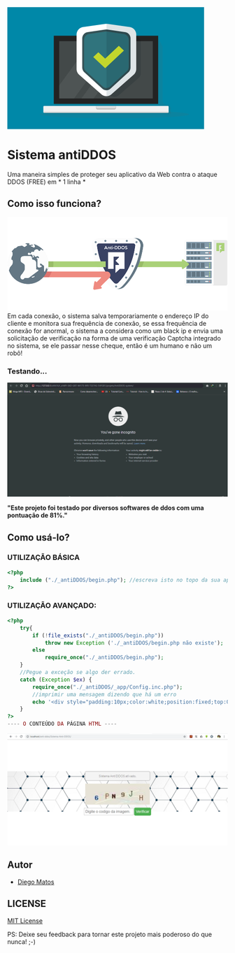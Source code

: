 <img src="_antiDDOS/view/img/icone.png" >
<h1>Sistema antiDDOS</h1>
Uma maneira simples de proteger seu aplicativo da Web contra o ataque DDOS (FREE) em * 1 linha *

## Como isso funciona?
<img src="_antiDDOS/view/img/icon.png" >
Em cada conexão, o sistema salva temporariamente o endereço IP do cliente e monitora sua frequência de conexão, se essa frequência de conexão for anormal, o sistema a considera como um black ip e envia uma solicitação de verificação na forma de uma verificação Captcha integrado no sistema, se ele passar nesse cheque, então é um humano e não um robô!

### Testando...
<img src="_antiDDOS/view/img/Antiddos.gif">

**"Este projeto foi testado por diversos softwares de ddos com uma pontuação de 81%."**
## Como usá-lo?

### UTILIZAÇÃO BÁSICA
```php
<?php
	include ("./_antiDDOS/begin.php"); //escreva isto no topo da sua aplicação PHP!!!
?>
```

### UTILIZAÇÃO AVANÇADO:
```php
<?php
	try{
		if (!file_exists("./_antiDDOS/begin.php"))
			throw new Exception ('./_antiDDOS/begin.php não existe');
		else
			require_once("./_antiDDOS/begin.php"); 
	} 
	//Pegue a exceção se algo der errado.
	catch (Exception $ex) {
		require_once("./_antiDDOS/_app/Config.inc.php");
		//imprimir uma mensagem dizendo que há um erro
		echo '<div style="padding:10px;color:white;position:fixed;top:0;left:0;width:100%;background:black;text-align:center;">O <a href="https://github.com/dinhobala/Sistema-Anti-DDOS" target="_blank">"Sistema AntiDDOS"</a> não foi carregado corretamente neste site, por favor, comente o \'catch Exception\' para ver o que está acontecendo!</div>';
	}
?>
---- O CONTEÚDO DA PÁGINA HTML ----
```
<img src="_antiDDOS/view/img/ddos_.png">

## Autor

- [Diego Matos](https://github.com/dinhobala)

## LICENSE

[MIT License](https://github.com/dinhobala/Sistema-Anti-DDOS/blob/master/LICENSE)

PS: Deixe seu feedback para tornar este projeto mais poderoso do que nunca! ;-)


